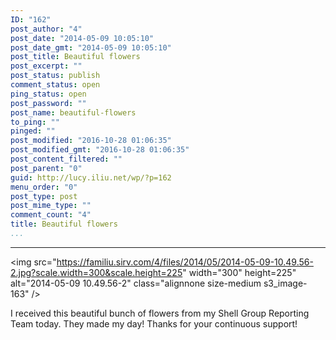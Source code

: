 ```yaml
---
ID: "162"
post_author: "4"
post_date: "2014-05-09 10:05:10"
post_date_gmt: "2014-05-09 10:05:10"
post_title: Beautiful flowers
post_excerpt: ""
post_status: publish
comment_status: open
ping_status: open
post_password: ""
post_name: beautiful-flowers
to_ping: ""
pinged: ""
post_modified: "2016-10-28 01:06:35"
post_modified_gmt: "2016-10-28 01:06:35"
post_content_filtered: ""
post_parent: "0"
guid: http://lucy.iliu.net/wp/?p=162
menu_order: "0"
post_type: post
post_mime_type: ""
comment_count: "4"
title: Beautiful flowers
...
```

---

<img src="https://familiu.sirv.com/4/files/2014/05/2014-05-09-10.49.56-2.jpg?scale.width=300&scale.height=225" width="300" height=225" alt="2014-05-09 10.49.56-2" class="alignnone size-medium s3_image-163" />

I received this beautiful bunch of flowers from my Shell Group Reporting Team today. They made my day! Thanks for your continuous support!
